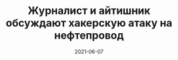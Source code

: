 ---
title: 6. Журналист и айтишник обсуждают хакерскую атаку на нефтепровод
description: Обсуждаем новую google-платформу Project Starline и разбираемся в работе первого коммерческого квантового компьютера.
audio: 6.mp3
date: 2021-06-07
tags: ['episode']
---